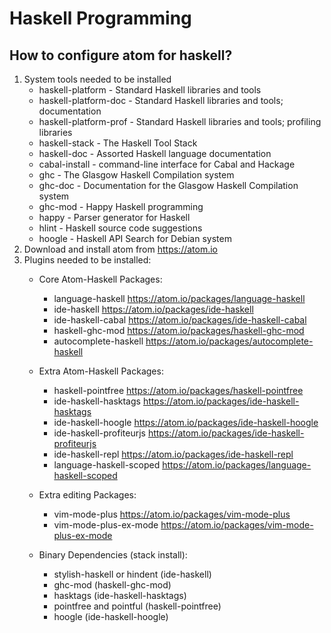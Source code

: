 # Haskell Programming
## How to configure atom for haskell?
1. System tools needed to be installed
	* haskell-platform - Standard Haskell libraries and tools
	* haskell-platform-doc - Standard Haskell libraries and tools; documentation
	* haskell-platform-prof - Standard Haskell libraries and tools; profiling libraries
	* haskell-stack - The Haskell Tool Stack
	* haskell-doc - Assorted Haskell language documentation
	* cabal-install - command-line interface for Cabal and Hackage
	* ghc - The Glasgow Haskell Compilation system
	* ghc-doc - Documentation for the Glasgow Haskell Compilation system
	* ghc-mod - Happy Haskell programming
	* happy - Parser generator for Haskell
	* hlint - Haskell source code suggestions
	* hoogle - Haskell API Search for Debian system
2. Download and install atom from https://atom.io
3. Plugins needed to be installed:
	* Core Atom-Haskell Packages:
		* language-haskell https://atom.io/packages/language-haskell
		* ide-haskell https://atom.io/packages/ide-haskell
		* ide-haskell-cabal https://atom.io/packages/ide-haskell-cabal
		* haskell-ghc-mod https://atom.io/packages/haskell-ghc-mod
		* autocomplete-haskell https://atom.io/packages/autocomplete-haskell
	* Extra Atom-Haskell Packages:
		* haskell-pointfree https://atom.io/packages/haskell-pointfree
		* ide-haskell-hasktags https://atom.io/packages/ide-haskell-hasktags
		* ide-haskell-hoogle https://atom.io/packages/ide-haskell-hoogle
		* ide-haskell-profiteurjs https://atom.io/packages/ide-haskell-profiteurjs
		* ide-haskell-repl https://atom.io/packages/ide-haskell-repl
		* language-haskell-scoped https://atom.io/packages/language-haskell-scoped
		
	* Extra editing Packages:
		* vim-mode-plus https://atom.io/packages/vim-mode-plus
		* vim-mode-plus-ex-mode https://atom.io/packages/vim-mode-plus-ex-mode
	* Binary Dependencies (stack install):
		* stylish-haskell or hindent (ide-haskell)
		* ghc-mod (haskell-ghc-mod)
		* hasktags (ide-haskell-hasktags)
		* pointfree and pointful (haskell-pointfree)
		* hoogle (ide-haskell-hoogle)
